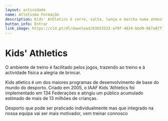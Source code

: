 ```yaml
---
layout: actividade
name: Atletismo Formação
description: Kids' Athletics é corre, salta, lança e marcha numa atmosfera de espontaneidade e diversão.
button_info: Entrar
link_image: https://cld.pt/dl/download/b3b53533-a79f-4824-bbd9-967a87f1c9ed/WhatsApp%20Image%202020-12-05%20at%2012.52.59%20%281%29.jpeg?download=true
---
```


# Kids' Athletics

O ambiente de treino é facilitado pelos jogos, trazendo ao treino e à actividade física a alegria de brincar.

Kids atletics é um dos maiores programas de desenvolvimento de base do mundo do desporto. Criado em 2005, o IAAF Kids 'Athletics foi implementado em 134 Federações e atingiu um público acumulado estimado de mais de 13 milhões de crianças.

Desporto que pode ser praticado individualmente mas que integrado na nossa equipa vai ser mais motivador, vem treinar connosco
